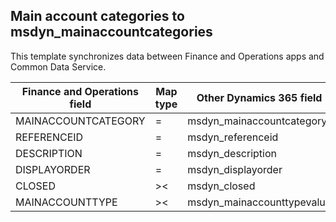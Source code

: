 ## Main account categories to msdyn_mainaccountcategories

This template synchronizes data between Finance and Operations apps and Common Data Service.

Finance and Operations field | Map type | Other Dynamics 365 field | Default value
---|---|---|---
MAINACCOUNTCATEGORY | = | msdyn_mainaccountcategory | 
REFERENCEID | = | msdyn_referenceid | 
DESCRIPTION | = | msdyn_description | 
DISPLAYORDER | = | msdyn_displayorder | 
CLOSED | >< | msdyn_closed | 
MAINACCOUNTTYPE | >< | msdyn_mainaccounttypevalue | 
